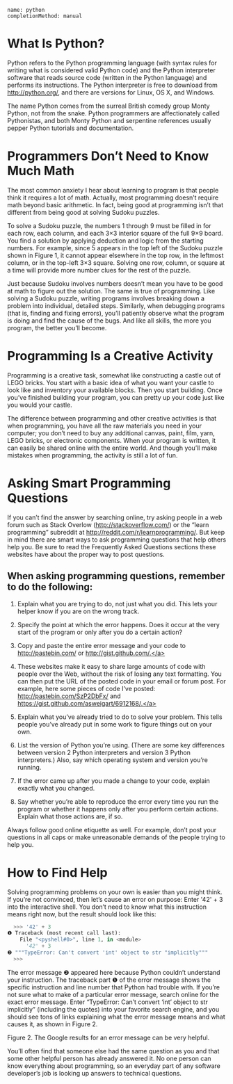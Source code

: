 ```ngMeta
name: python
completionMethod: manual
```
# What Is Python?

Python refers to the Python programming language (with syntax rules for writing what is considered valid Python code) and the Python interpreter software that reads source code (written in the Python language) and performs its instructions. The Python interpreter is free to download from http://python.org/, and there are versions for Linux, OS X, and Windows.

The name Python comes from the surreal British comedy group Monty Python, not from the snake. Python programmers are affectionately called Pythonistas, and both Monty Python and serpentine references usually pepper Python tutorials and documentation.

# Programmers Don’t Need to Know Much Math

The most common anxiety I hear about learning to program is that people think it requires a lot of math. Actually, most programming doesn’t require math beyond basic arithmetic. In fact, being good at programming isn’t that different from being good at solving Sudoku puzzles.

To solve a Sudoku puzzle, the numbers 1 through 9 must be filled in for each row, each column, and each 3×3 interior square of the full 9×9 board. You find a solution by applying deduction and logic from the starting numbers. For example, since 5 appears in the top left of the Sudoku puzzle shown in Figure 1, it cannot appear elsewhere in the top row, in the leftmost column, or in the top-left 3×3 square. Solving one row, column, or square at a time will provide more number clues for the rest of the puzzle.


Just because Sudoku involves numbers doesn’t mean you have to be good at math to figure out the solution. The same is true of programming. Like solving a Sudoku puzzle, writing programs involves breaking down a problem into individual, detailed steps. Similarly, when debugging programs (that is, finding and fixing errors), you’ll patiently observe what the program is doing and find the cause of the bugs. And like all skills, the more you program, the better you’ll become.


# Programming Is a Creative Activity

Programming is a creative task, somewhat like constructing a castle out of LEGO bricks. You start with a basic idea of what you want your castle to look like and inventory your available blocks. Then you start building. Once you’ve finished building your program, you can pretty up your code just like you would your castle.

The difference between programming and other creative activities is that when programming, you have all the raw materials you need in your computer; you don’t need to buy any additional canvas, paint, film, yarn, LEGO bricks, or electronic components. When your program is written, it can easily be shared online with the entire world. And though you’ll make mistakes when programming, the activity is still a lot of fun.

# Asking Smart Programming Questions

If you can’t find the answer by searching online, try asking people in a web forum such as Stack Overlow (http://stackoverflow.com/) or the “learn programming” subreddit at http://reddit.com/r/learnprogramming/. But keep in mind there are smart ways to ask programming questions that help others help you. Be sure to read the Frequently Asked Questions sections these websites have about the proper way to post questions.

## When asking programming questions, remember to do the following:

1. Explain what you are trying to do, not just what you did. This lets your helper know if you are on the wrong track.

2. Specify the point at which the error happens. Does it occur at the very start of the program or only after you do a certain action?

3. Copy and paste the entire error message and your code to <span><a href="http://pastebin.com/">http://pastebin.com/</a></span> or <span><a href="http://gist.github.com/.">http://gist.github.com/.</a></span>

4. These websites make it easy to share large amounts of code with people over the Web, without the risk of losing any text formatting. You can then put the URL of the posted code in your email or forum post. For example, here some pieces of code I’ve posted:<span><a href=" http://pastebin.com/SzP2DbFx/"> http://pastebin.com/SzP2DbFx/</a></span> and <span><a href="https://gist.github.com/asweigart/6912168/.">https://gist.github.com/asweigart/6912168/.</a></span>

5. Explain what you’ve already tried to do to solve your problem. This tells people you’ve already put in some work to figure things out on your own.

6. List the version of Python you’re using. (There are some key differences between version 2 Python interpreters and version 3 Python interpreters.) Also, say which operating system and version you’re running.

7. If the error came up after you made a change to your code, explain exactly what you changed.

8. Say whether you’re able to reproduce the error every time you run the program or whether it happens only after you perform certain actions. Explain what those actions are, if so.

Always follow good online etiquette as well. For example, don’t post your questions in all caps or make unreasonable demands of the people trying to help you.

# How to Find Help

Solving programming problems on your own is easier than you might think. If you’re not convinced, then let’s cause an error on purpose: Enter '42' + 3 into the interactive shell. You don’t need to know what this instruction means right now, but the result should look like this:

```python
  >>> '42' + 3
❶ Traceback (most recent call last):
    File "<pyshell#0>", line 1, in <module>
      '42' + 3
❷ """TypeError: Can't convert 'int' object to str "implicitly"""
  >>>
  ```
The error message ❷ appeared here because Python couldn’t understand your instruction. The traceback part ❶ of the error message shows the specific instruction and line number that Python had trouble with. If you’re not sure what to make of a particular error message, search online for the exact error message. Enter “TypeError: Can’t convert ‘int’ object to str implicitly” (including the quotes) into your favorite search engine, and you should see tons of links explaining what the error message means and what causes it, as shown in Figure 2.


Figure 2. The Google results for an error message can be very helpful.

You’ll often find that someone else had the same question as you and that some other helpful person has already answered it. No one person can know everything about programming, so an everyday part of any software developer’s job is looking up answers to technical questions.

<!-- ![image](assets/000060.jpg)
 -->


